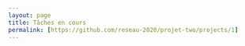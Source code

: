 ```yaml
---
layout: page
title: Tâches en cours
permalink: [https://github.com/reseau-2020/projet-two/projects/1]
---
```

